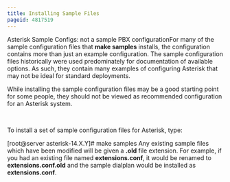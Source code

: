 ```yaml
---
title: Installing Sample Files
pageid: 4817519
---
```


Asterisk Sample Configs: not a sample PBX configurationFor many of the sample configuration files that **make samples** installs, the configuration contains more than just an example configuration. The sample configuration files historically were used predominately for documentation of available options. As such, they contain many examples of configuring Asterisk that may not be ideal for standard deployments.

While installing the sample configuration files may be a good starting point for some people, they should not be viewed as recommended configuration for an Asterisk system.

 

To install a set of sample configuration files for Asterisk, type:

[root@server asterisk-14.X.Y]# make samples
Any existing sample files which have been modified will be given a **.old** file extension. For example, if you had an existing file named **extensions.conf**, it would be renamed to **extensions.conf.old** and the sample dialplan would be installed as **extensions.conf**.

 

 

 

 

 

